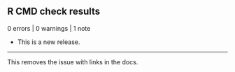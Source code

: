 ## R CMD check results

0 errors | 0 warnings | 1 note

* This is a new release.
---

This removes the issue with links in the docs.
